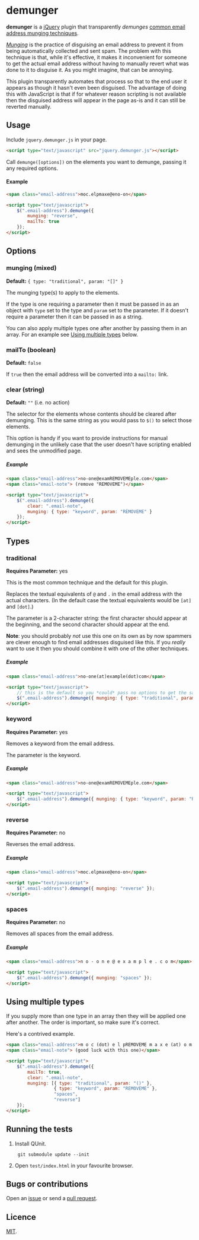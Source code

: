 # demunger

**demunger** is a [jQuery](http://jquery.com) plugin that transparently *demunges* [common email address munging techniques](http://en.wikipedia.org/wiki/Address_munging#Examples).

[*Munging*](http://en.wikipedia.org/wiki/Address_munging) is the practice of disguising an email address to prevent it from being automatically collected and sent spam. The problem with this technique is that, while it's effective, it makes it inconvenient for someone to get the actual email address without having to manually revert what was done to it to disguise it. As you might imagine, that can be annoying.

This plugin transparently automates that process so that to the end user it appears as though it hasn't even been disguised. The advantage of doing this with JavaScript is that if for whatever reason scripting is not available then the disguised address will appear in the page as-is and it can still be reverted manually.

## Usage

Include `jquery.demunger.js` in your page.

```html
<script type="text/javascript" src="jquery.demunger.js"></script>
```

Call `demunge([options])` on the elements you want to demunge, passing it any required options. 

#### Example

```html
<span class="email-address">moc.elpmaxe@eno-on</span>

<script type="text/javascript">
    $(".email-address").demunge({ 
        munging: "reverse",
        mailTo: true
    });
</script>
```

## Options

### munging (mixed)

**Default:** `{ type: "traditional", param: "[]" }`

The munging type(s) to apply to the elements.

If the type is one requiring a parameter then it must be passed in as an object with `type` set to the type and `param` set to the parameter. If it doesn't require a parameter then it can be passed in as a string. 

You can also apply multiple types one after another by passing them in an array. For an example see [Using multiple types](#using-multiple-types) below.

### mailTo (boolean)

**Default:** `false`

If `true` then the email address will be converted into a `mailto:` link. 

### clear (string)

**Default:** `""` (i.e. no action)

The selector for the elements whose contents should be cleared after demunging. This is the same string as you would pass to `$()` to select those elements. 

This option is handy if you want to provide instructions for manual demunging in the unlikely case that the user doesn't have scripting enabled and sees the unmodified page.

##### Example

```html
<span class="email-address">no-one@examREMOVEMEple.com</span>
<span class="email-note"> (remove "REMOVEME")</span>

<script type="text/javascript">
    $(".email-address").demunge({ 
        clear: ".email-note",
        munging: { type: "keyword", param: "REMOVEME" }
    });
</script>
```

## Types

### traditional

**Requires Parameter:** yes

This is the most common technique and the default for this plugin. 

Replaces the textual equivalents of `@` and `.` in the email address with the actual characters. (In the default case the textual equivalents would be `[at]` and `[dot]`.)

The parameter is a 2-character string: the first character should appear at the beginning, and the second character should appear at the end. 

**Note**: you should probably _not_ use this one on its own as by now spammers are clever enough to find email addresses disguised like this. If you _really_ want to use it then you should combine it with one of the other techniques.

##### Example

```html
<span class="email-address">no-one(at)example(dot)com</span>

<script type="text/javascript">
    // this is the default so you *could* pass no options to get the same effect
    $(".email-address").demunge({ munging: { type: "traditional", param: "()" } });
</script>
```

### keyword

**Requires Parameter:** yes

Removes a keyword from the email address. 

The parameter is the keyword.

##### Example

```html
<span class="email-address">no-one@examREMOVEMEple.com</span>

<script type="text/javascript">
    $(".email-address").demunge({ munging: { type: "keyword", param: "REMOVEME" } });
</script>
```

### reverse

**Requires Parameter:** no

Reverses the email address.

##### Example

```html
<span class="email-address">moc.elpmaxe@eno-on</span>

<script type="text/javascript">
    $(".email-address").demunge({ munging: "reverse" });
</script>
```

### spaces

**Requires Parameter:** no

Removes all spaces from the email address.

##### Example

```html
<span class="email-address">n o - o n e @ e x a m p l e . c o m</span>

<script type="text/javascript">
    $(".email-address").demunge({ munging: "spaces" });
</script>
```

## Using multiple types

If you supply more than one type in an array then they will be applied one after another. The order is important, so make sure it's correct.

Here's a contrived example.

```html
<span class="email-address">m o c (dot) e l pREMOVEME m a x e (at) o m e d</span>
<span class="email-note"> (good luck with this one)</span>

<script type="text/javascript">
    $(".email-address").demunge({ 
        mailTo: true,
        clear: ".email-note",
        munging: [{ type: "traditional", param: "()" },
                  { type: "keyword", param: "REMOVEME" },
                  "spaces",
                  "reverse"]
    });
</script>
```

## Running the tests

1. Install QUnit.

        git submodule update --init

2. Open `test/index.html` in your favourite browser.

## Bugs or contributions

Open an [issue](http://github.com/crdx/demunger/issues) or send a [pull request](http://github.com/crdx/demunger/pulls).

## Licence

[MIT](https://github.com/crdx/demunger/blob/master/LICENCE.md).
